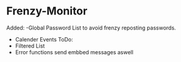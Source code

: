 # Frenzy-Monitor
Added: 
-Global Password List to avoid frenzy reposting passwords.
- Calender Events
ToDo:
- Filtered List
- Error functions send embbed messages aswell
